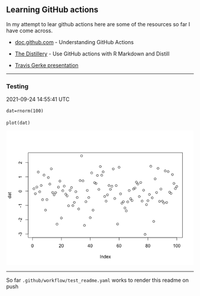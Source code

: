 Learning GitHub actions
-----------------------

In my attempt to lear github actions here are some of the resources so
far I have come across.

-   [doc.github.com](https://docs.github.com/en/actions/learn-github-actions/understanding-github-actions#viewing-the-jobs-activity) -
    Understanding GitHub Actions

-   [The
    Distillery](https://distillery.rbind.io/posts/2021-03-18-use-github-actions-with-r-markdown-and-distill/) -
    Use GitHub actions with R Markdown and Distill

-   [Travis Gerke
    presentation](https://tgerke.github.io/github-actions-with-r/#1)

------------------------------------------------------------------------

### Testing

2021-09-24 14:55:41 UTC

    dat=rnorm(100)

    plot(dat)

![](README_files/figure-markdown_strict/unnamed-chunk-1-1.png)

------------------------------------------------------------------------

So far `.github/workflow/test_readme.yaml` works to render this readme
on push
